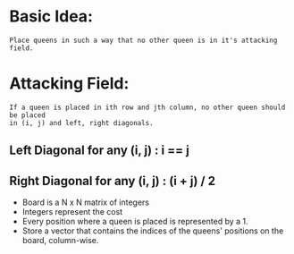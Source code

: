 # Basic Idea: 
	Place queens in such a way that no other queen is in it's attacking field.

# Attacking Field: 
	If a queen is placed in ith row and jth column, no other queen should be placed
	in (i, j) and left, right diagonals.

## Left Diagonal for any (i, j)  : i == j
## Right Diagonal for any (i, j) : (i + j) / 2

* Board is a N x N  matrix of integers
* Integers represent the cost
* Every position where a queen is placed is represented by a 1.
* Store a vector that contains the indices of the queens' positions on the board, column-wise.

